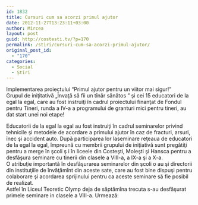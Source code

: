 ```yaml
---
id: 1832
title: Cursuri cum sa acorzi primul ajutor
date: 2012-11-27T13:23:11+03:00
author: Mircea
layout: post
guid: http://costesti.tv/?p=170
permalink: /stiri/cursuri-cum-sa-acorzi-primul-ajutor/
original_post_id:
  - "170"
categories:
  - Social
  - Știri
---
```

Implementarea proiectului “Primul ajutor pentru un viitor mai sigur!”  
Grupul de iniţitativă &#8222;Învaţă să fii un tînăr sănătos &#8221; şi cei 15 educatori de la egal la egal, care au fost instruiţi în cadrul proiectului finanţat de Fondul pentru Tineri, runda a IV-a a programului de granturi mici pentru tineri, au dat start unei noi etape!<!--more-->

  
Educatorii de la egal la egal au fost instruiţi în cadrul seminarelor privind tehnicile şi metodele de acordare a primului ajutor în caz de fracturi, arsuri, înec şi accident auto. După participarea lor laseminare reţeaua de educatori de la egal la egal, împreună cu membrii grupului de iniţiativă sunt pregătiţi pentru a merge în şcoli ş i în liceele din Costeşti, Moleşti şi Hansca pentru a desfăşura seminare cu tinerii din clasele a VIII-a, a IX-a şi a X-a.  
O atribuţie importantă în desfăşurarea seminarelor din şcoli o au şi directorii din instituţiile de învăţămînt din aceste sate, care au fost bine dispuşi pentru colaborare şi acordarea sprijinului pentru ca aceste seminare să fie posibil de realizat.  
Astfel în Liceul Teoretic Olymp deja de săptămîna trecuta s-au desfăşurat primele seminare in clasele a VIII-a. Urmează: